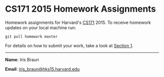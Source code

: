 CS171 2015 Homework Assignments
===

Homework assignments for Harvard's [CS171](http://www.cs171.org/2015/index.html) 2015. To receive homework updates on your local machine run:

```
git pull homework master
```

For details on how to submit your work, take a look at [Section 1](https://github.com/CS171/2015-cs171-homework/tree/master/section1).

---
**Name**: Iris Braun

**Email**: iris_braun@hks15.harvard.edu

